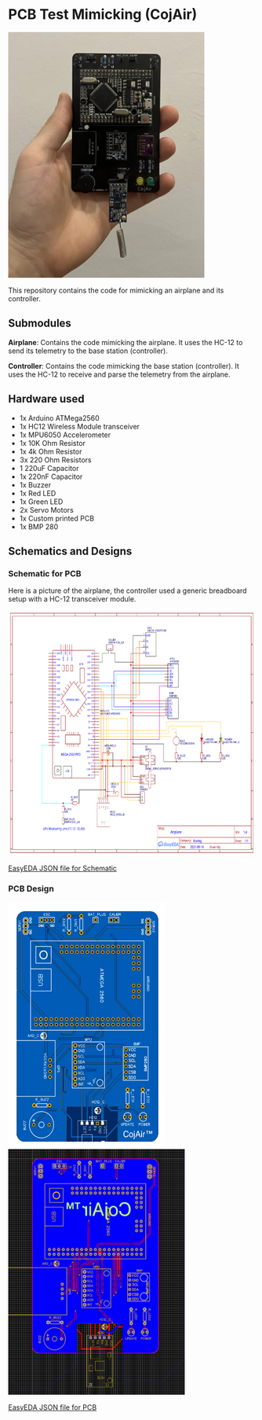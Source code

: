 # PCB Test Mimicking (CojAir)
<img src="assets/images/realboard.webp" alt="Printed PCB" width="400" height="500">

This repository contains the code for mimicking an airplane and its controller.

## Submodules
**Airplane**: Contains the code mimicking the airplane. It uses the HC-12 to send its telemetry to the base station (controller).

**Controller**: Contains the code mimicking the base station (controller). It uses the HC-12 to receive and parse the telemetry from the airplane.

## Hardware used

- 1x Arduino ATMega2560
- 1x HC12 Wireless Module transceiver
- 1x MPU6050 Accelerometer
- 1x 10K Ohm Resistor
- 1x 4k Ohm Resistor
- 3x 220 Ohm Resistors
- 1 220uF Capacitor
- 1x 220nF Capacitor
- 1x Buzzer
- 1x Red LED
- 1x Green LED
- 2x Servo Motors
- 1x Custom printed PCB
- 1x BMP 280


## Schematics and Designs

### Schematic for PCB
Here is a picture of the airplane, the controller used a generic breadboard setup with a HC-12 transceiver module.

<img src="assets/images/schematic.svg" alt="Airplane Schematic as SVG" width="700" height="500">

[EasyEDA JSON file for Schematic](assets/schematic.json)

### PCB Design
<img src="assets/images/board2d.png" alt="Airplane Schematic as SVG" width="320" height="500">
<img src="assets/images/boardeda.png" alt="Airplane Schematic as SVG" width="360" height="500">

[EasyEDA JSON file for PCB](assets/pcb.json)

